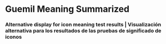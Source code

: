 # Guemil Meaning Summarized

### Alternative display for icon meaning test results | Visualización alternativa para los resultados de las pruebas de significado de iconos

